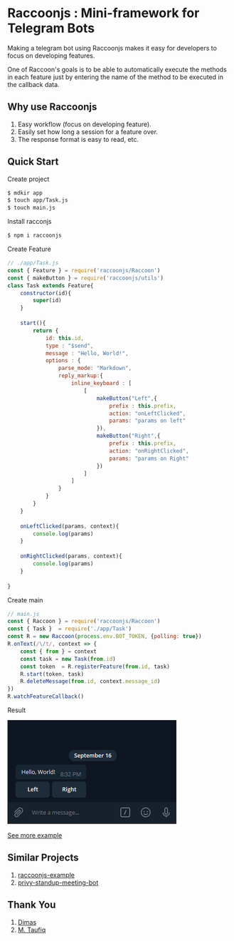 
# Raccoonjs : Mini-framework for Telegram Bots

Making a telegram bot using Raccoonjs makes it easy for developers to focus on developing features. 

One of Raccoon's goals is to be able to automatically execute the methods in each feature just by entering the name of the method to be executed in the callback data.

## Why use Raccoonjs

1. Easy workflow (focus on developing feature).
2. Easily set how long a session for a feature over.
3. The response format is easy to read, etc.

## Quick Start

Create project

```bash
$ mdkir app
$ touch app/Task.js
$ touch main.js
```
Install racconjs

```bash
$ npm i raccoonjs
```

Create Feature

```js
// ./app/Task.js
const { Feature } = require('raccoonjs/Raccoon')
const { makeButton } = require('raccoonjs/utils')
class Task extends Feature{
    constructor(id){
        super(id)
    }

    start(){
        return {
            id: this.id,
            type : "$send",
            message : "Hello, World!",
            options : {
                parse_mode: "Markdown",
                reply_markup:{
                    inline_keyboard : [
                        [
                            makeButton("Left",{
                                prefix : this.prefix,
                                action: "onLeftClicked",
                                params: "params on left"
                            }),
                            makeButton("Right",{
                                prefix : this.prefix,
                                action: "onRightClicked",
                                params: "params on Right"
                            })
                        ]
                    ]
                }
            }
        }
    }

    onLeftClicked(params, context){
        console.log(params)
    }

    onRightClicked(params, context){
        console.log(params)
    }

}
```
Create main

```js
// main.js
const { Raccoon } = require('raccoonjs/Raccoon')
const { Task }  = require('./app/Task')
const R = new Raccoon(process.env.BOT_TOKEN, {polling: true})
R.onText(/\/t/, context => {
    const { from } = context
    const task = new Task(from.id)
    const token  = R.registerFeature(from.id, task)
    R.start(token, task)
    R.deleteMessage(from.id, context.message_id)
})
R.watchFeatureCallback()
```
Result

<img src="./images/response.png">

[See more example](https://github.com/josestg/raccoonjs-example)

## Similar Projects
1. [raccoonjs-example](https://github.com/josestg/raccoonjs-example)
2. [privy-standup-meeting-bot](https://github.com/mtfiqh/privy-standup-meeting-bot)


## Thank You
1. [Dimas](https://github.com/dimasadyaksa)
2. [M. Taufiq](https://github.com/mtfiqh)



